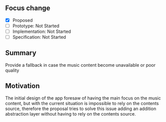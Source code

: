 ## Focus change

* [x] Proposed
* [ ] Prototype: Not Started
* [ ] Implementation: Not Started
* [ ] Specification: Not Started

## Summary
[summary]: #summary

Provide a fallback in case the music content become unavailable or poor quality

## Motivation
[motivation]: #motivation

The initial design of the app foresaw of having the main focus on the music content, but
with the current situation is impossible to rely on the contents source, therefore the 
proposal tries to solve this issue adding an addition abstraction layer without having to
rely on the contents source.
